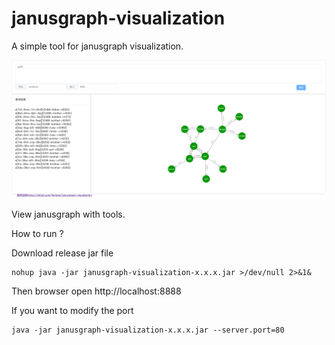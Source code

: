 # janusgraph-visualization

A simple tool for janusgraph visualization.

![Alt text](img/FireShot.png)

View janusgraph with tools.

How to run ?

Download release jar file
```$xslt
nohup java -jar janusgraph-visualization-x.x.x.jar >/dev/null 2>&1&
```

Then browser open http://localhost:8888

If you want to modify the port
```$xslt
java -jar janusgraph-visualization-x.x.x.jar --server.port=80
```

